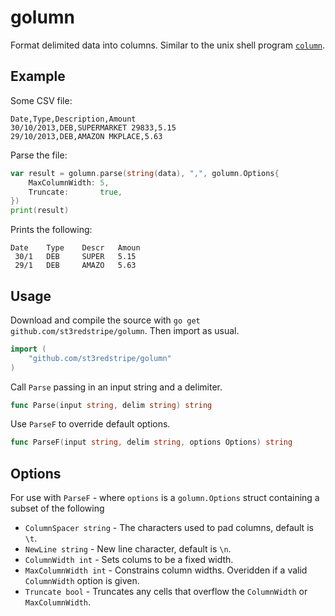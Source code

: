 # golumn

Format delimited data into columns. Similar to the unix shell program [`column`](http://linux.about.com/library/cmd/blcmdl1_column.htm).

## Example

Some CSV file:
```
Date,Type,Description,Amount
30/10/2013,DEB,SUPERMARKET 29833,5.15
29/10/2013,DEB,AMAZON MKPLACE,5.63
```
Parse the file:
```go
var result = golumn.parse(string(data), ",", golumn.Options{
	MaxColumnWidth: 5,
	Truncate:       true,
})
print(result)
```
Prints the following:
```
Date 	Type	Descr	Amoun
 30/1	DEB 	SUPER	5.15 
 29/1	DEB 	AMAZO	5.63 
```

## Usage

Download and compile the source with `go get github.com/st3redstripe/golumn`. Then import as usual.

```go
import (
	"github.com/st3redstripe/golumn"
)
```

Call `Parse` passing in an input string and a delimiter.

```go
func Parse(input string, delim string) string
```

Use `ParseF` to override default options.

```go
func ParseF(input string, delim string, options Options) string
```

## Options

For use with `ParseF` - where `options` is a `golumn.Options` struct containing a subset of the following

* `ColumnSpacer string` - The characters used to pad columns, default is `\t`.
* `NewLine string` - New line character, default is `\n`.
* `ColumnWidth int` - Sets colums to be a fixed width.
* `MaxColumnWidth int` - Constrains column widths. Overidden if a valid `ColumnWidth` option is given.
* `Truncate bool` - Truncates any cells that overflow the `ColumnWidth` or `MaxColumnWidth`.
